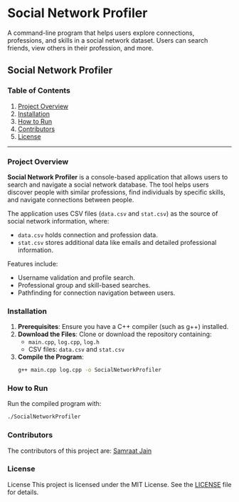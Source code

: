 # Social Network Profiler

A command-line program that helps users explore connections, professions, and skills in a social network dataset. Users can search friends, view others in their profession, and more.

## Social Network Profiler

### Table of Contents
1. [Project Overview](#project-overview)
2. [Installation](#installation)
3. [How to Run](#how-to-run)
4. [Contributors](#contributors)
5. [License](#license)

---

### Project Overview
**Social Network Profiler** is a console-based application that allows users to search and navigate a social network database. The tool helps users discover people with similar professions, find individuals by specific skills, and navigate connections between people.

The application uses CSV files (`data.csv` and `stat.csv`) as the source of social network information, where:
- `data.csv` holds connection and profession data.
- `stat.csv` stores additional data like emails and detailed professional information.

Features include:
- Username validation and profile search.
- Professional group and skill-based searches.
- Pathfinding for connection navigation between users.

### Installation

1. **Prerequisites**: Ensure you have a C++ compiler (such as g++) installed.
2. **Download the Files**: Clone or download the repository containing:
   - `main.cpp`, `log.cpp`, `log.h`
   - CSV files: `data.csv` and `stat.csv`
3. **Compile the Program**:
   ```bash
   g++ main.cpp log.cpp -o SocialNetworkProfiler

### How to Run
Run the compiled program with:
```bash
./SocialNetworkProfiler
```

### Contributors
The contributors of this project are: [Samraat Jain](https://github.com/SamraatJain9)

### License
License
This project is licensed under the MIT License. See the [LICENSE](LICENSE.md) file for details.

